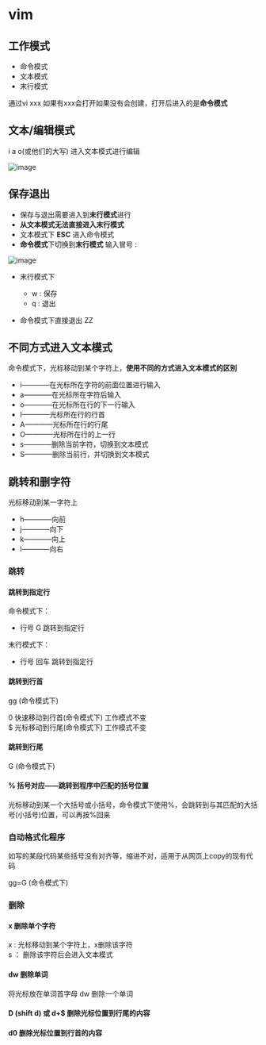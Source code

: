 # vim  

## 工作模式  

* 命令模式
* 文本模式
* 末行模式  

通过vi xxx  如果有xxx会打开如果没有会创建，打开后进入的是**命令模式**  


## 文本/编辑模式  

i a o(或他们的大写) 进入文本模式进行编辑   

![image](https://user-images.githubusercontent.com/58176267/157905185-cb07d9c9-b663-496b-a54b-702866569b4c.png)


## 保存退出  

* 保存与退出需要进入到**末行模式**进行  
* **从文本模式无法直接进入末行模式**  
* 文本模式下 **ESC** 进入命令模式  
* **命令模式**下切换到**末行模式**  输入冒号 :   

![image](https://user-images.githubusercontent.com/58176267/157905115-cae0d30b-f2a1-48c4-a111-eb0f0704f3bd.png)  

* 末行模式下  
    * w : 保存
    * q : 退出  

* 命令模式下直接退出  ZZ  


## 不同方式进入文本模式    

命令模式下，光标移动到某个字符上，**使用不同的方式进入文本模式的区别**  
* i————在光标所在字符的前面位置进行输入  
* a————在光标所在字符后输入    
* o————在光标所在行的下一行输入    
* I————光标所在行的行首  
* A————光标所在行的行尾  
* O————光标所在行的上一行  
* s————删除当前字符，切换到文本模式  
* S————删除当前行，并切换到文本模式  


## 跳转和删字符    

光标移动到某一字符上   

* h————向前  
* j————向下  
* k————向上  
* l————向右  

### 跳转  

#### 跳转到指定行  

命令模式下：  
* 行号 G   跳转到指定行  

末行模式下：  
* 行号 回车  跳转到指定行  

#### 跳转到行首  

gg (命令模式下)  

0 快速移动到行首(命令模式下)  工作模式不变  
$ 光标移动到行尾(命令模式下)  工作模式不变

#### 跳转到行尾

G (命令模式下) 


#### % 括号对应——跳转到程序中匹配的括号位置  

光标移动到某一个大括号或小括号，命令模式下使用%，会跳转到与其匹配的大括号(小括号)位置，可以再按%回来  

### 自动格式化程序  

如写的某段代码某些括号没有对齐等，缩进不对，适用于从网页上copy的现有代码  

gg=G (命令模式下)

### 删除  

#### x 删除单个字符  
x :  光标移动到某个字符上，x删除该字符  
s ： 删除该字符后会进入文本模式  

#### dw 删除单词  
将光标放在单词首字母  dw 删除一个单词  

#### D (shift d) 或 d+$   删除光标位置到行尾的内容

#### d0  删除光标位置到行首的内容









